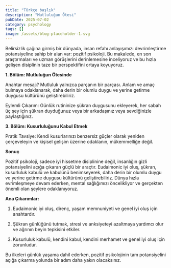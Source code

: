 ```yaml
---
title: "Türkçe başlık"
description: "Mutluluğun Ötesi"
pubDate: 2025-07-02
category: psychology
tags: []
image: /assets/blog-placeholder-1.svg
---
```


Belirsizlik çağına girmiş bir dünyada, insan refahı anlayışımızı devrimleştirme potansiyeline sahip bir alan var: pozitif psikoloji. Bu makalede, en son araştırmaları ve uzman görüşlerini derinlemesine inceliyoruz ve bu hızla gelişen disiplinin taze bir perspektifini ortaya koyuyoruz.

**1. Bölüm: Mutluluğun Ötesinde**

Anahtar mesajı? Mutluluk yalnızca parçanın bir parçası. Anlam ve amaç bulmaya odaklanarak, daha derin bir olumlu duygu ve yerine getirme duygusu kültürünü geliştirebiliriz.

Eylemli Çıkarım: Günlük rutininize şükran duygusunu ekleyerek, her sabah üç şey için şükran duyduğunuz veya bir arkadaşınız veya sevdiğinizle paylaştığınız.

**3. Bölüm: Kusurluluğunu Kabul Etmek**

Pratik Tavsiye: Kendi kusurlarınızı benzersiz güçler olarak yeniden çerçeveleyin ve kişisel gelişim üzerine odaklanın, mükemmelliğe değil.

**Sonuç**

Pozitif psikoloji, sadece iyi hissetme disiplinine değil, insanlığın gizli potansiyelini açığa çıkaran güçlü bir araçtır. Eudaimonic iyi oluş, şükran, kusurluluk kabulü ve kabulünü benimseyerek, daha derin bir olumlu duygu ve yerine getirme duygusu kültürünü geliştirebiliriz. Dünya hızla evrimleşmeye devam ederken, mental sağlığımızı öncelikliyor ve gerçekten önemli olan şeylere odaklanıyoruz.

**Ana Çıkarımlar:**

1. Eudaimonic iyi oluş, direnç, yaşam memnuniyeti ve genel iyi oluş için anahtardır.

2. Şükran günlüğünü tutmak, stresi ve anksiyeteyi azaltmaya yardımcı olur ve ağrının beyin tepkisini etkiler.

3. Kusurluluk kabulü, kendini kabul, kendini merhamet ve genel iyi oluş için zorunludur.

Bu ilkeleri günlük yaşama dahil ederken, pozitif psikolojinin tam potansiyelini açığa çıkarma yolunda bir adım daha yakın olacaksınız.
